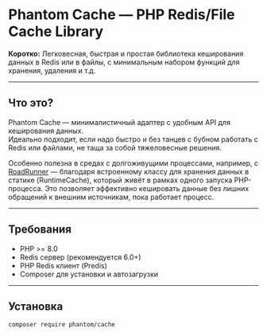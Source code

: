 # Phantom Cache — PHP Redis/File Cache Library

**Коротко:** Легковесная, быстрая и простая библиотека кеширования данных в Redis или в файлы, с минимальным набором функций для хранения, удаления и т.д.

---

## Что это?

Phantom Cache — минималистичный адаптер с удобным API для кеширования данных.  
Идеально подходит, если надо быстро и без танцев с бубном работать с Redis или файлами, не таща за собой тяжеловесные решения.

Особенно полезна в средах с долгоживущими процессами, например, с [RoadRunner](https://roadrunner.dev/) — благодаря встроенному классу для хранения данных в статике (RuntimeCache), который живёт в рамках одного запуска PHP-процесса. Это позволяет эффективно кешировать данные без лишних обращений к внешним источникам, пока работает процесс.

---

## Требования

- PHP >= 8.0
- Redis сервер (рекомендуется 6.0+)
- PHP Redis клиент (Predis)
- Composer для установки и автозагрузки

---

## Установка

```bash
composer require phantom/cache
```
